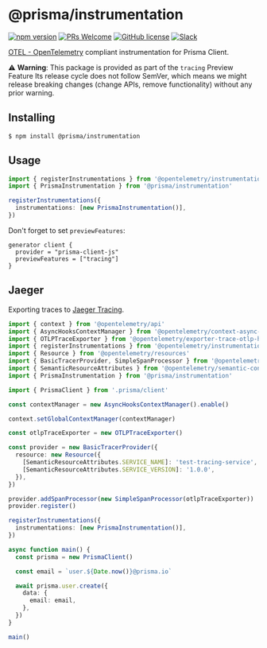 # @prisma/instrumentation

[![npm version](https://img.shields.io/npm/v/@prisma/instrumentation.svg?style=flat)](https://www.npmjs.com/package/@prisma/instrumentation) [![PRs Welcome](https://img.shields.io/badge/PRs-welcome-brightgreen.svg)](https://github.com/prisma/prisma/blob/main/CONTRIBUTING.md) [![GitHub license](https://img.shields.io/badge/license-Apache%202-blue)](https://github.com/prisma/prisma/blob/main/LICENSE) [![Slack](https://img.shields.io/badge/chat-on%20slack-blue.svg)](https://slack.prisma.io/)

[OTEL - OpenTelemetry](https://opentelemetry.io/) compliant instrumentation for Prisma Client.

⚠️ **Warning**: This package is provided as part of the `tracing` Preview Feature
Its release cycle does not follow SemVer, which means we might release breaking changes (change APIs, remove functionality) without any prior warning.

## Installing

```
$ npm install @prisma/instrumentation
```

## Usage

```ts
import { registerInstrumentations } from '@opentelemetry/instrumentation'
import { PrismaInstrumentation } from '@prisma/instrumentation'

registerInstrumentations({
  instrumentations: [new PrismaInstrumentation()],
})
```

Don't forget to set `previewFeatures`:

```prisma
generator client {
  provider = "prisma-client-js"
  previewFeatures = ["tracing"]
}
```

## Jaeger

Exporting traces to [Jaeger Tracing](https://jaegertracing.io).

```ts
import { context } from '@opentelemetry/api'
import { AsyncHooksContextManager } from '@opentelemetry/context-async-hooks'
import { OTLPTraceExporter } from '@opentelemetry/exporter-trace-otlp-http'
import { registerInstrumentations } from '@opentelemetry/instrumentation'
import { Resource } from '@opentelemetry/resources'
import { BasicTracerProvider, SimpleSpanProcessor } from '@opentelemetry/sdk-trace-base'
import { SemanticResourceAttributes } from '@opentelemetry/semantic-conventions'
import { PrismaInstrumentation } from '@prisma/instrumentation'

import { PrismaClient } from '.prisma/client'

const contextManager = new AsyncHooksContextManager().enable()

context.setGlobalContextManager(contextManager)

const otlpTraceExporter = new OTLPTraceExporter()

const provider = new BasicTracerProvider({
  resource: new Resource({
    [SemanticResourceAttributes.SERVICE_NAME]: 'test-tracing-service',
    [SemanticResourceAttributes.SERVICE_VERSION]: '1.0.0',
  }),
})

provider.addSpanProcessor(new SimpleSpanProcessor(otlpTraceExporter))
provider.register()

registerInstrumentations({
  instrumentations: [new PrismaInstrumentation()],
})

async function main() {
  const prisma = new PrismaClient()

  const email = `user.${Date.now()}@prisma.io`

  await prisma.user.create({
    data: {
      email: email,
    },
  })
}

main()
```
